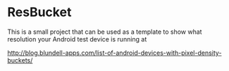 ResBucket
=========

This is a small project that can be used as a template to show what resolution your Android test device is running at

<a href="http://blog.blundell-apps.com/list-of-android-devices-with-pixel-density-buckets/">http://blog.blundell-apps.com/list-of-android-devices-with-pixel-density-buckets/</a>